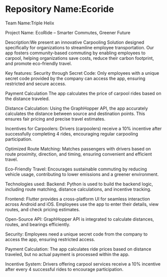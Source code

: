 <h1>Repository Name:Ecoride</h1>
Team Name:Triple Helix

Project Name:
EcoRide – Smarter Commutes, Greener Future

Description:We present an innovative Carpooling Solution designed specifically for organizations to streamline employee transportation. Our app fosters community-based commuting by enabling employees to carpool, helping organizations save costs, reduce their carbon footprint, and promote eco-friendly travel.


Key features:
Security through Secret Code:
Only employees with a unique secret code provided by the company can access the app, ensuring restricted and secure access.

Payment Calculation 
The app calculates the price of carpool rides based on the distance traveled.

Distance Calculation:
Using the GraphHopper API, the app accurately calculates the distance between source and destination points.
This ensures fair pricing and precise travel estimates.

Incentives for Carpoolers:
Drivers (carpoolers) receive a 10% incentive after successfully completing 4 rides, encouraging regular carpooling participation.

Optimized Route Matching:
Matches passengers with drivers based on route proximity, direction, and timing, ensuring convenient and efficient travel.

Eco-Friendly Travel:
Encourages sustainable commuting by reducing vehicle usage, contributing to lower emissions and a greener environment.



Technologies used:
Backend:
Python is used to build the backend logic, including route matching, distance calculations, and incentive tracking.

Frontend:
Flutter provides a cross-platform UI for seamless interaction across Android and iOS.
Employees use the app to enter their details, view routes, and check pricing estimates.

Open-Source API:
GraphHopper API is integrated to calculate distances, routes, and bearings efficiently.

Security:
Employees need a unique secret code from the company to access the app, ensuring restricted access.

Payment Calculation:
The app calculates ride prices based on distance traveled, but no actual payment is processed within the app.

Incentive System:
Drivers offering carpool services receive a 10% incentive after every 4 successful rides to encourage participation.

